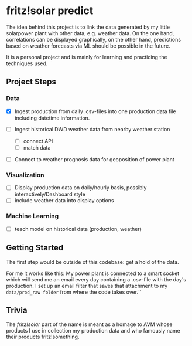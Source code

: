 # fritz!solar predict

The idea behind this project is to link the data generated by my little solarpower plant with other data, e.g. weather data.
On the one hand, correlations can be displayed graphically, on the other hand, predictions based on weather forecasts via ML should be possible in the future.

It is a personal project and is mainly for learning and practicing the techniques used.

## Project Steps

### Data

- [X] Ingest production from daily .csv-files into one production data file including datetime information.
- [ ] Ingest historical DWD weather data from nearby weather station

  - [ ] connect API
  - [ ] match data
- [ ] Connect to weather prognosis data for geoposition of power plant

### Visualization

* [ ] Display production data on daily/hourly basis, possibly interactively/Dashboard style
* [ ] include weather data into display options

### Machine Learning

* [ ] teach model on historical data (production, weather)

## Getting Started

The first step would be outside of this codebase: get a hold of the data.

For me it works like this: My power plant is connected to a smart socket which will send me an email every day containing a .csv-file with the day's production.
I set up an email filter that saves that attachment to my `data/prod_raw folder` from where the code takes over.``

## Trivia

The *fritz!solar* part of the name is meant as a homage to AVM whose products I use in collection my production data and who famously name their products fritz!something.
